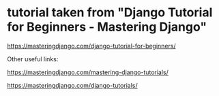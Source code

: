 # tutorial taken from "Django Tutorial for Beginners - Mastering Django"

https://masteringdjango.com/django-tutorial-for-beginners/

Other useful links:

https://masteringdjango.com/mastering-django-tutorials/

https://masteringdjango.com/django-tutorials/
